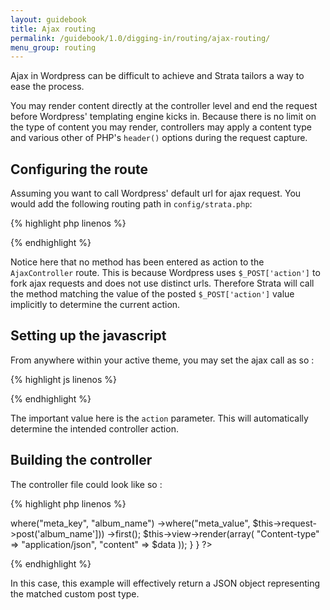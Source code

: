 ```yaml
---
layout: guidebook
title: Ajax routing
permalink: /guidebook/1.0/digging-in/routing/ajax-routing/
menu_group: routing
---
```



Ajax in Wordpress can be difficult to achieve and Strata tailors a way to ease the process.

You may render content directly at the controller level and end the request before Wordpress' templating engine kicks in. Because there is no limit on the type of content you may render, controllers may apply a content type and various other of PHP's `header()` options during the request capture.

## Configuring the route

Assuming you want to call Wordpress' default url for ajax request. You would add the following routing path in `config/strata.php`:

{% highlight php linenos %}
<?php
    array('POST', '/wp/wp-admin/admin-ajax.php', 'AjaxController'),
?>
{% endhighlight %}

Notice here that no method has been entered as action to the `AjaxController` route. This is because Wordpress uses `$_POST['action']` to fork ajax requests and does not use distinct urls. Therefore Strata will call the method matching the value of the posted `$_POST['action']` value implicitly to determine the current action.

## Setting up the javascript

From anywhere within your active theme, you may set the ajax call as so :

{% highlight js linenos %}
<script>
    $.ajax({
        url: <?php echo admin_url('admin-ajax.php'); ?>,
        method: 'POST',
        data: {
            action: 'songs',
            security: wp_create_nonce('salt'),
            album_name: $('input[name=album_name]').val()
        }
    }).done(function(data){
       console.log(data);
    });
</script>
{% endhighlight %}

The important value here is the `action` parameter. This will automatically determine the intended controller action.

## Building the controller

The controller file could look like so :

{% highlight php linenos %}
<?php
namespace App\Controller;

use App\Model\Song;

class AjaxController extends AppController {

    public function songs()
    {
        $data = Song::repo()
            ->where("meta_key", "album_name")
            ->where("meta_value", $this->request->post('album_name']))
            ->first();

        $this->view->render(array(
            "Content-type" => "application/json",
            "content" => $data
        ));
    }
}
?>
{% endhighlight %}

In this case, this example will effectively return a JSON object representing the matched custom post type.
